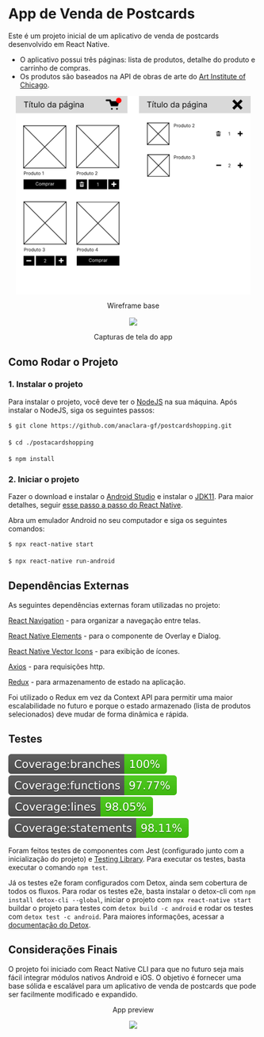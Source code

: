 # App de Venda de Postcards

Este é um projeto inicial de um aplicativo de venda de postcards desenvolvido em React Native.

- O aplicativo possui três páginas: lista de produtos, detalhe do produto e carrinho de compras.
- Os produtos são baseados na API de obras de arte do [Art Institute of Chicago](https://api.artic.edu/docs/#introduction).

<div align="center"><img align="center" src="./docs/wireframe.png" height="400px" /></div>
<p align="center">Wireframe base</p>
<div align="center"><img align="center" src="./docs/app.png" height="400px" /></div>
<p align="center">Capturas de tela do app</p>

## Como Rodar o Projeto

### 1. Instalar o projeto

Para instalar o projeto, você deve ter o [NodeJS](https://nodejs.org/en) na sua máquina. Após instalar o NodeJS, siga os seguintes passos:

```sh
$ git clone https://github.com/anaclara-gf/postcardshopping.git

$ cd ./postacardshopping

$ npm install
```

### 2. Iniciar o projeto

Fazer o download e instalar o [Android Studio](https://developer.android.com/studio) e instalar o [JDK11](https://www.oracle.com/br/java/technologies/javase/jdk11-archive-downloads.html). Para maior detalhes, seguir [esse passo a passo do React Native](https://reactnative.dev/docs/environment-setup).

Abra um emulador Android no seu computador e siga os seguintes comandos:

```sh
$ npx react-native start

$ npx react-native run-android
```

## Dependências Externas

As seguintes dependências externas foram utilizadas no projeto:

[React Navigation](https://reactnavigation.org/) - para organizar a navegação entre telas.

[React Native Elements](https://reactnativeelements.com/) - para o componente de Overlay e Dialog.

[React Native Vector Icons](https://www.npmjs.com/package/react-native-vector-icons) - para exibição de ícones.

[Axios](https://axios-http.com/ptbr/docs/intro) - para requisições http.

[Redux](https://redux.js.org/) - para armazenamento de estado na aplicação.

Foi utilizado o Redux em vez da Context API para permitir uma maior escalabilidade no futuro e porque o estado armazenado (lista de produtos selecionados) deve mudar de forma dinâmica e rápida.

## Testes

![badge-branches](./coverage/badge-branches.svg)
![badge-functions](./coverage/badge-functions.svg)
![badge-lines](./coverage/badge-lines.svg)
![badge-statements](./coverage/badge-statements.svg)

Foram feitos testes de componentes com Jest (configurado junto com a inicialização do projeto) e [Testing Library](https://testing-library.com/). Para executar os testes, basta executar o comando `npm test`.

Já os testes e2e foram configurados com Detox, ainda sem cobertura de todos os fluxos. Para rodar os testes e2e, basta instalar o detox-cli com `npm install detox-cli --global`, iniciar o projeto com `npx react-native start` buildar o projeto para testes com `detox build -c android` e rodar os testes com `detox test -c android`. Para maiores informações, acessar a [documentação do Detox](https://wix.github.io/Detox/docs/19.x/introduction/getting-started).

## Considerações Finais

O projeto foi iniciado com React Native CLI para que no futuro seja mais fácil integrar módulos nativos Android e iOS. O objetivo é fornecer uma base sólida e escalável para um aplicativo de venda de postcards que pode ser facilmente modificado e expandido.

<p align="center">App preview</p>
<div align="center"><img src="./docs/video.gif" width="300"></div>
